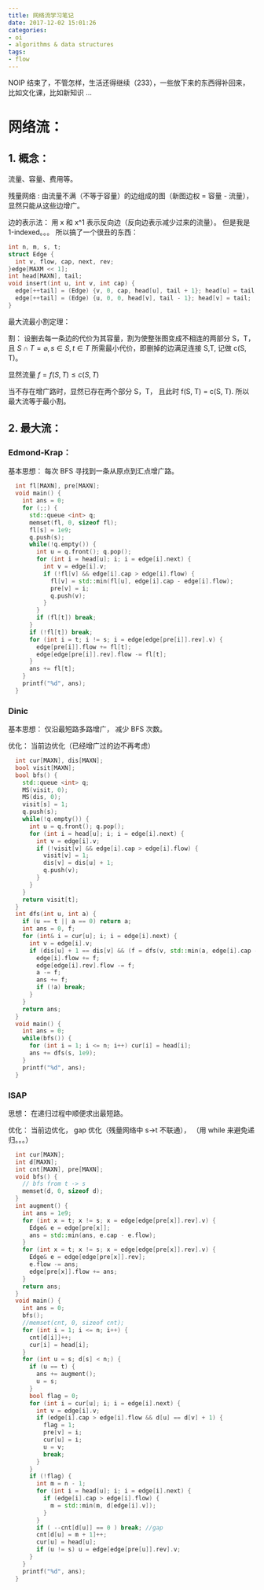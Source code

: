 ```yaml
---
title: 网络流学习笔记
date: 2017-12-02 15:01:26
categories:
- oi
- algorithms & data structures
tags:
- flow
---
```


NOIP 结束了，不管怎样，生活还得继续（233），一些放下来的东西得补回来，比如文化课，比如新知识 ...

<!-- more -->

# 网络流：

## 1. 概念：

流量、容量、费用等。

残量网络 : 由流量不满（不等于容量）的边组成的图（新图边权 = 容量 - 流量），显然只能从这些边增广。

边的表示法： 用 x 和 x^1 表示反向边（反向边表示减少过来的流量）。
但是我是 1-indexed。。。
所以搞了一个很丑的东西：
``` cpp
int n, m, s, t;
struct Edge { 
  int v, flow, cap, next, rev;
}edge[MAXM << 1];
int head[MAXN], tail;
void insert(int u, int v, int cap) {
  edge[++tail] = (Edge) {v, 0, cap, head[u], tail + 1}; head[u] = tail;
  edge[++tail] = (Edge) {u, 0, 0, head[v], tail - 1}; head[v] = tail;
}
```

最大流最小割定理：

割： 设删去每一条边的代价为其容量，割为使整张图变成不相连的两部分 S，T，且 $S \cap T = \varnothing, s \in S, t \in T$ 所需最小代价，即删掉的边满足连接 S,T, 记做 c(S, T)。

显然流量 $f = f(S, T) \leq c(S, T)$

当不存在增广路时，显然已存在两个部分 S，T， 且此时 f(S, T) = c(S, T). 所以最大流等于最小割。

## 2. 最大流：

### Edmond-Krap：

基本思想： 每次 BFS 寻找到一条从原点到汇点增广路。

```cpp Edmond-Krap
  int fl[MAXN], pre[MAXN];
  void main() {
    int ans = 0;
    for (;;) {
      std::queue <int> q;
      memset(fl, 0, sizeof fl);
      fl[s] = 1e9;
      q.push(s);
      while(!q.empty()) {
        int u = q.front(); q.pop();
        for (int i = head[u]; i; i = edge[i].next) {
          int v = edge[i].v;
          if (!fl[v] && edge[i].cap > edge[i].flow) {
            fl[v] = std::min(fl[u], edge[i].cap - edge[i].flow);
            pre[v] = i;
            q.push(v);
          }
        }
        if (fl[t]) break;
      }
      if (!fl[t]) break;
      for (int i = t; i != s; i = edge[edge[pre[i]].rev].v) {
        edge[pre[i]].flow += fl[t];
        edge[edge[pre[i]].rev].flow -= fl[t];
      }
      ans += fl[t];
    }
    printf("%d", ans);
  }
```

### Dinic

基本思想： 仅沿最短路多路增广， 减少 BFS 次数。

优化： 当前边优化（已经增广过的边不再考虑）

```cpp Dinic
  int cur[MAXN], dis[MAXN];
  bool visit[MAXN];
  bool bfs() {
    std::queue <int> q;
    MS(visit, 0);
    MS(dis, 0);
    visit[s] = 1;
    q.push(s);
    while(!q.empty()) {
      int u = q.front(); q.pop();
      for (int i = head[u]; i; i = edge[i].next) {
        int v = edge[i].v;
        if (!visit[v] && edge[i].cap > edge[i].flow) {
          visit[v] = 1;
          dis[v] = dis[u] + 1;
          q.push(v);
        }
      }
    }
    return visit[t];
  }
  int dfs(int u, int a) {
    if (u == t || a == 0) return a;
    int ans = 0, f;
    for (int& i = cur[u]; i; i = edge[i].next) {
      int v = edge[i].v;
      if (dis[u] + 1 == dis[v] && (f = dfs(v, std::min(a, edge[i].cap - edge[i].flow))) > 0) {
        edge[i].flow += f;
        edge[edge[i].rev].flow -= f;
        a -= f;
        ans += f;
        if (!a) break;
      }
    }
    return ans;
  }
  void main() {
    int ans = 0;
    while(bfs()) {
      for (int i = 1; i <= n; i++) cur[i] = head[i];
      ans += dfs(s, 1e9);
    }
    printf("%d", ans);
  }
```

### ISAP

思想： 在递归过程中顺便求出最短路。

优化： 当前边优化， gap 优化（残量网络中 s->t 不联通）， （用 while 来避免递归。。。）

```cpp
  int cur[MAXN];
  int d[MAXN];
  int cnt[MAXN], pre[MAXN];
  void bfs() {
    // bfs from t -> s 
    memset(d, 0, sizeof d);
  }
  int augment() {
    int ans = 1e9;
    for (int x = t; x != s; x = edge[edge[pre[x]].rev].v) {
      Edge& e = edge[pre[x]];
      ans = std::min(ans, e.cap - e.flow);
    }
    for (int x = t; x != s; x = edge[edge[pre[x]].rev].v) {
      Edge& e = edge[edge[pre[x]].rev];
      e.flow -= ans;
      edge[pre[x]].flow += ans;
    }
    return ans;
  }
  void main() {
    int ans = 0;
    bfs();
    //memset(cnt, 0, sizeof cnt);
    for (int i = 1; i <= n; i++) {
      cnt[d[i]]++;
      cur[i] = head[i];
    }
    for (int u = s; d[s] < n;) {
      if (u == t) {
        ans += augment();
        u = s;
      }
      bool flag = 0;
      for (int i = cur[u]; i; i = edge[i].next) {
        int v = edge[i].v;
        if (edge[i].cap > edge[i].flow && d[u] == d[v] + 1) {
          flag = 1;
          pre[v] = i;
          cur[u] = i;
          u = v;
          break;
        }
      }
      if (!flag) {
        int m = n - 1;
        for (int i = head[u]; i; i = edge[i].next) {
          if (edge[i].cap > edge[i].flow) {
            m = std::min(m, d[edge[i].v]);
          }
        }
        if ( --cnt[d[u]] == 0 ) break; //gap
        cnt[d[u] = m + 1]++;
        cur[u] = head[u];
        if (u != s) u = edge[edge[pre[u]].rev].v;
      }
    }
    printf("%d", ans);
  }

```

